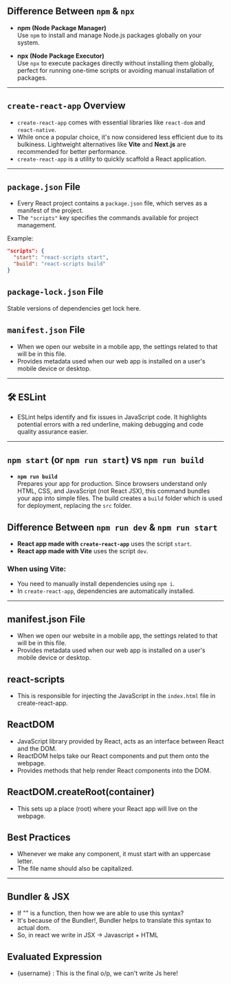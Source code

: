 ## Difference Between `npm` & `npx`

- **npm (Node Package Manager)**  
  Use `npm` to install and manage Node.js packages globally on your system.
  
- **npx (Node Package Executor)**  
  Use `npx` to execute packages directly without installing them globally, perfect for running one-time scripts or avoiding manual installation of packages.

---

## `create-react-app` Overview

- `create-react-app` comes with essential libraries like `react-dom` and `react-native`.  
- While once a popular choice, it's now considered less efficient due to its bulkiness. Lightweight alternatives like **Vite** and **Next.js** are recommended for better performance.
- `create-react-app` is a utility to quickly scaffold a React application.

---

## `package.json` File

- Every React project contains a `package.json` file, which serves as a manifest of the project.
- The `"scripts"` key specifies the commands available for project management.

Example:
```json
"scripts": {
  "start": "react-scripts start",
  "build": "react-scripts build"
}

```

## `package-lock.json` File

Stable versions of dependencies get lock here.  

## `manifest.json` File
- When we open our website in a mobile app, the settings related to that will be in this file.
- Provides metadata used when our web app is installed on a user's mobile device or desktop.

---

## 🛠️ ESLint

- ESLint helps identify and fix issues in JavaScript code. It highlights potential errors with a red underline, making debugging and code quality assurance easier.

---

## `npm start` (or `npm run start`) vs `npm run build`

- **`npm run build`**  
  Prepares your app for production. Since browsers understand only HTML, CSS, and JavaScript (not React JSX), this command bundles your app into simple files. The build creates a `build` folder which is used for deployment, replacing the `src` folder.

## Difference Between `npm run dev` & `npm run start`

- **React app made with `create-react-app`** uses the script `start`.  
- **React app made with Vite** uses the script `dev`.

### When using Vite:
- You need to manually install dependencies using `npm i`.
- In `create-react-app`, dependencies are automatically installed.

---

## manifest.json File
- When we open our website in a mobile app, the settings related to that will be in this file.
- Provides metadata used when our web app is installed on a user's mobile device or desktop.

## react-scripts
- This is responsible for injecting the JavaScript in the `index.html` file in create-react-app.

## ReactDOM
- JavaScript library provided by React, acts as an interface between React and the DOM.
- ReactDOM helps take our React components and put them onto the webpage.
- Provides methods that help render React components into the DOM.

## ReactDOM.createRoot(container)
- This sets up a place (root) where your React app will live on the webpage.

## Best Practices
- Whenever we make any component, it must start with an uppercase letter.
- The file name should also be capitalized.

---

## Bundler & JSX
- If "<App/>" is a function, then how we are able to use this syntax?
- It's because of the Bundler!, Bundler helps to translate this syntax to actual dom. 
- So, in react we write in JSX -> Javascript + HTML

## Evaluated Expression 
- {username} : This is the final o/p, we can't write Js here!



